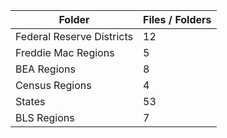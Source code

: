 | Folder                    |   Files / Folders |
|---------------------------|-------------------|
| Federal Reserve Districts |                12 |
| Freddie Mac Regions       |                 5 |
| BEA Regions               |                 8 |
| Census Regions            |                 4 |
| States                    |                53 |
| BLS Regions               |                 7 |
